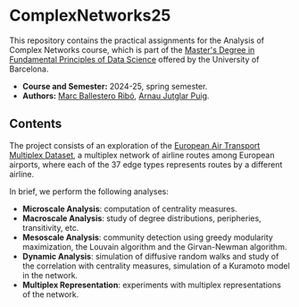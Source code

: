 # ComplexNetworks25

This repository contains the practical assignments for the Analysis of Complex Networks course, which is part of the [Master's Degree in Fundamental Principles of Data Science](https://mat.ub.edu/sciencedata/) offered by the University of Barcelona.


- **Course and Semester:** 2024-25, spring semester.
- **Authors:** [Marc Ballestero Ribó](https://github.com/srmarcballestero), [Arnau Jutglar Puig](https://github.com/arnauJutglar).

## Contents

The project consists of an exploration of the [European Air Transport Multiplex Dataset](https://www.nature.com/articles/srep01344), a multiplex network of airline routes among European airports, where each of the 37 edge types represents routes by a different airline.

In brief, we perform the following analyses:
- **Microscale Analysis**: computation of centrality measures.
- **Macroscale Analysis**: study of degree distributions, peripheries, transitivity, etc.
- **Mesoscale Analysis**: community detection using greedy modularity maximization, the Louvain algorithm and the Girvan-Newman algorithm.
- **Dynamic Analysis**: simulation of diffusive random walks and study of the correlation with centrality measures, simulation of a Kuramoto model in the network.
- **Multiplex Representation**: experiments with multiplex representations of the network.



